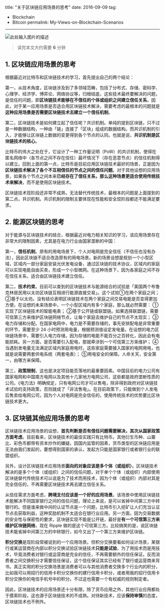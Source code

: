 ﻿title: "关于区块链应用场景的思考"
date: 2016-09-09
tag:
- Blockchain
- Bitcoin
permalink: My-Views-on-Blockchain-Scenarios
---

![此处输入图片的描述][1]

> 读完本文大约需要 **6** 分钟

## 1. 区块链应用场景的思考

根据最近对比特币和区块链技术的学习，首先提出自己的两个结论：

第一，从技术角度，区块链涉及到了多领域范畴，包括了分布式、存储、密码学、心理学、经济学、博弈论、网络协议等，归根结底，这些技术最终要解决的问题，是信任的问题，即**区块链技术能够在不信任的个体或组织之间建立信任关系**。因此，对于某一应用场景是否适合用区块链技术解决，需要考虑的最根本的问题就是**这种应用场景是否需要区块链技术去建立一个信任机制**。

第二，区块链技术是如何建立起了信任呢？共识机制。单纯的提到区块链，只不过是一种数据结构，一种由「链」连接了「区块」组成的数据结构。而共识机制的引入，才能够让区块链上数据的变更得到各个节点的认同。也就是说，**共识机制是区块链技术的核心**。

比特币的伟大之处在于，它设计了一种工作量证明（PoW）的共识机制，使得在匿名网络中（各节点之间不存在信任）最坏情况下（存在恶意节点）的信任机制得以建立。回到上面的第一点，比特币是目前应用区块链技术最好的场景，正是因为**区块链技术解决了各个不互相信任的节点之间的信任问题**。对于其他设想的应用场景，如果各个节点之间本来**已经存在了信任关系，那么这种场景更适合使用传统技术来解决**，而不是使用区块链技术。

区块链技术现阶段还非常不成熟，无法替代传统技术，最根本的问题是上面提到的第二点，共识机制。共识机制的限制主要体现在性能和安全现阶段都还不能满足要求。

## 2. 能源区块链的思考

对于能源与区块链技术的结合，根据最近对电力相关知识的学习，该应用场景存在非常大的限制因素，尤其是在电力行业由国家垄断的中国：

第一，**信任机制**。原有的用电场景下，个人对电网是完全信任（不信任也没有办法），因此区块链不适合改造原有的用电场景。新的场景设想是规划一个小型区域，区域内一部分家庭安装光伏发电设备，通过区块链的技术协议，区域内的家庭可以实现电能自由买卖，形成一个小型微网。在这种场景下，因为各家庭之间不存在信任关系，适合由区块链技术建立信任。

第二，**技术约束**。目前可以查到的区块链技术与能源结合的试验是「美国两个布鲁克林居民用以太坊区块链互相进行能源直接交易」。这个试验①在两个家庭之间；②基于以太坊。没有结论表明区块链技术在两个家庭之间交易电能是否变得更加方便。在设想的未来场景中，一个小型区域内有多个家庭，那么就必然需要：
①实现了区块链技术的智能电表；
②基于公开链或联盟链。如果选择联盟链，需要可信第三方来维护区块链网络节点，让每个家庭去维护自己的节点不太现实；
③电力存储和分配。在国家电网中，电力是不需要存储的，事先安排配电是非常重要的环节，需要至少 24 小时预测用电量，根据预测值设定发电量。在设想的电力区块链场景中，需要引入电力存储，因为存储的电能不能百分之百转化，因此会有电能损耗。另一方面，是否需要引入配电，那就牵涉到一个可信第三方来维护；
④当遇到发电量无法满足区域内家庭用电时，这些家庭需要接入国家的电网用电，也就是说需要两套供电系统（两套电表）；
⑤用电安全的保障。人命关天，安全第一，由哪方来保障。

第三，**政策限制**，这也是决定项目能否落地的最重要因素。中国目前的电力公司有国家电网和中国南方电网以及其他十几家地方电网公司，这些都是政府垄断性质的公司。《电力法》明确规定，只有电网公司才可以售电，除非得到政府对区块链技术试验的支持政策，否则就成了「非法售电」。在目前政策下，只能做到个人发电后售卖给电网公司，因为个人对电网是完全信任的，使用传统技术的优势要比区块链技术更大。

## 3. 区块链其他应用场景的思考

区块链技术应用场景的设想，**首先判断是否有信任问题需要解决，其次从国家政策方面考虑**。目前看来，区块链技术的最佳实践只有比特币。其他衍生币种、山寨比、彩色币都带有资本炒作的嫌疑。因国内监管的因素，货币类型的区块链应用是无法由我们发起的，要想得到国家的承认，发起方只能是国家银行或者银行业的联盟组织。

另外，设计区块链技术应用场景**面向的对象应该是多个体（或组织）**。区块链技术解决的是多个个体（或组织）之间的信任问题，对于单个个体（或组织）内部使用区块链替代传统技术可以说是为了技术而用技术，因为个体（或组织）内部对其是完全信任的，不再需要区块链技术再去建立信任关系。

从信任需求方面考虑，**跨境支付应该是一个好的应用场景**。该场景中使用区块链技术能解决不同国家银行之间的信任问题，理论上来说，是可以省掉中间第三方中转银行的。但是谁来做中间的认证节点是一个问题，比特币引入挖矿让人们充当认证节点去获取利益，这种奖励机制不太适合在银行业应用。另一方面，因为交易数据的安全性与保密性的要求，区块链实现不能是公开链，最好是**有一个可信第三方来维护区块链网络**，现在 Ripple 做的是这个可信第三方。比较搞笑的是，说区块链技术能省掉中间第三方的中转银行，如今又出了一个第三方来维护区块链。

**积分交换**是现阶段常被说到的一个应用场景。但积分交换要看如何设计场景，某银行或某运营商在内部以积分交换试验区块链技术**只能是试验**，为了用技术而是用技术，毕竟消费者对银行或运营商是完全的信任，不再需要额外的信任保证。反而消费者之间交换积分才需要信任保证，这个信任保证其实已经有了银行或运营商来背书。真正实用的积分交换场景是消费者可以与其他消费者交换多个行业内的积分，比如我可以用招行的信用卡积分交换你的建行信用卡积分，或者用我的招行信用卡积分交换你的电信手机号中的积分。不过这也需要一个有权威的规则制定者。

因此，区块链技术的应用场景还十分有限，除了货币应用之外，其他行业应用都处于摸索阶段，这也源于区块链技术的不成熟。对待新技术，应该**保持审慎**的态度，区块链技术也不例外。


  [1]: https://cdn.jsdelivr.net/gh/gymgle/imgur/2016-09-09_blockchain.webp
